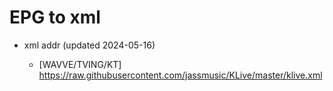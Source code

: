 # EPG to xml

* xml addr (updated 2024-05-16)

  - [WAVVE/TVING/KT]
    https://raw.githubusercontent.com/jassmusic/KLive/master/klive.xml

